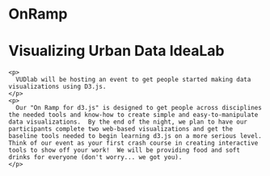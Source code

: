OnRamp
======

<div style="margin:0 auto">
      <h1>Visualizing Urban Data IdeaLab</h1>
    
    <p>
      VUDlab will be hosting an event to get people started making data visualizations using D3.js.
    </p>
    <p>
      Our "On Ramp for d3.js" is designed to get people across disciplines the needed tools and know-how to create simple and easy-to-manipulate data visualizations.  By the end of the night, we plan to have our participants complete two web-based visualizations and get the baseline tools needed to begin learning d3.js on a more serious level.  Think of our event as your first crash course in creating interactive tools to show off your work!  We will be providing food and soft drinks for everyone (don't worry... we got you). 
    </p>
 </div>
